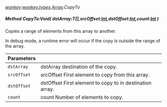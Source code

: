_[wonkey](../../modules/wonkey/wonkey-module.md):[wonkey.types](../../modules/wonkey/wonkey-types.md).[Array<T>](../../modules/wonkey/wonkey-types-array.md).CopyTo_
##### Method CopyTo:Void( dstArray:T[],srcOffset:[Int](../../modules/wonkey/wonkey-types-int.md),dstOffset:[Int](../../modules/wonkey/wonkey-types-int.md),count:[Int](../../modules/wonkey/wonkey-types-int.md) )
Copies a range of elements from this array to another.

In debug mode, a runtime error will occur if the copy is outside the range of the array.

| Parameters |    |
|:-----------|:---|
| `dstArray` | dstArray destination of the copy. |
| `srcOffset` | srcOffset First element to copy from this array. |
| `dstOffset` | dstOffset First element to copy to in destination array. |
| `count` | count Number of elements to copy. |
